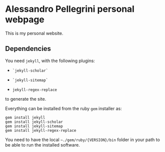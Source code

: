 Alessandro Pellegrini personal webpage
======================================

This is my personal website.

Dependencies
------------

You need `jekyll`, with the following plugins:
*     `jekyll-scholar` 
*     `jekyll-sitemap`
*    `jekyll-regex-replace`

to generate the site.

Everything can be installed from the ruby `gem` installer as:

`gem install jekyll`    
`gem install jekyll-scholar`    
`gem install jekyll-sitemap `   
`gem install jekyll-regex-replace` 

You need to have the local `~./gem/ruby/{VERSION}/bin` folder in your path to be able to run the installed software.
